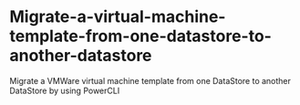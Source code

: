 # Migrate-a-virtual-machine-template-from-one-datastore-to-another-datastore
Migrate a VMWare virtual machine template from one DataStore to another DataStore by using PowerCLI
